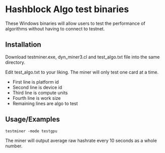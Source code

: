 
# Hashblock Algo test binaries

These Windows binaries will allow users to test the performance of algorithms without having to connect to testnet.




## Installation

Download testminer.exe, dyn_miner3.cl and test_algo.txt file into the same directory.

Edit test_algo.txt to your liking.  The miner will only test one card at a time.

- First line is platform id
- Second line is device id
- Third line is compute units
- Fourth line is work size
- Remaining lines are algo to test


## Usage/Examples

```
testminer -mode testgpu
```
The miner will output average raw hashrate every 10 seconds as a whole number.
